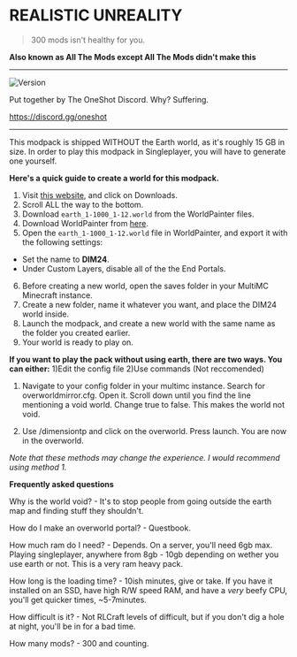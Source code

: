 # REALISTIC UNREALITY
> 300 mods isn't healthy for you.

**Also known as All The Mods except All The Mods didn't make this**

---

![Version](https://img.shields.io/badge/version-1.0.0-blue.svg?cacheSeconds=2592000)

Put together by The OneShot Discord. Why? Suffering.

https://discord.gg/oneshot

---

This modpack is shipped WITHOUT the Earth world, as it's roughly 15 GB in size. In order to play this modpack in Singleplayer, you will have to generate one yourself.

**Here's a quick guide to create a world for this modpack.**
1. Visit [this website](https://earth.motfe.net/), and click on Downloads.
2. Scroll ALL the way to the bottom.
3. Download `earth_1-1000_1-12.world` from the WorldPainter files.
4. Download WorldPainter from [here](https://www.worldpainter.net/).
5. Open the `earth_1-1000_1-12.world` file in WorldPainter, and export it with the following settings: 
- Set the name to **DIM24**.
- Under Custom Layers, disable all of the the End Portals.
6. Before creating a new world, open the saves folder in your MultiMC Minecraft instance.
7. Create a new folder, name it whatever you want, and place the DIM24 world inside.
8. Launch the modpack, and create a new world with the same name as the folder you created earlier.
9. Your world is ready to play on.

**If you want to play the pack without using earth, there are two ways. You can either:**
1)Edit the config file
2)Use commands (Not reccomended)

1) Navigate to your config folder in your multimc instance. Search for overworldmirror.cfg. Open it. Scroll down until you find the line mentioning a void world. Change true to false. This makes the world not void.

2) Use /dimensiontp and click on the overworld. Press launch. You are now in the overworld.

*Note that these methods may change the experience. I would recommend using method 1.*

**Frequently asked questions**

Why is the world void? - It's to stop people from going outside the earth map and finding stuff they shouldn't.

How do I make an overworld portal? - Questbook.

How much ram do I need? - Depends. On a server, you'll need 6gb max. Playing singleplayer, anywhere from 8gb - 10gb depending on wether you use earth or not. This is a very ram heavy pack.

How long is the loading time? - 10ish minutes, give or take. If you have it installed on an SSD, have high R/W speed RAM, and have a *very* beefy CPU, you'll get quicker times, ~5-7minutes.

How difficult is it? - Not RLCraft levels of difficult, but if you don't dig a hole at night, you'll be in for a bad time.

How many mods? - 300 and counting.
